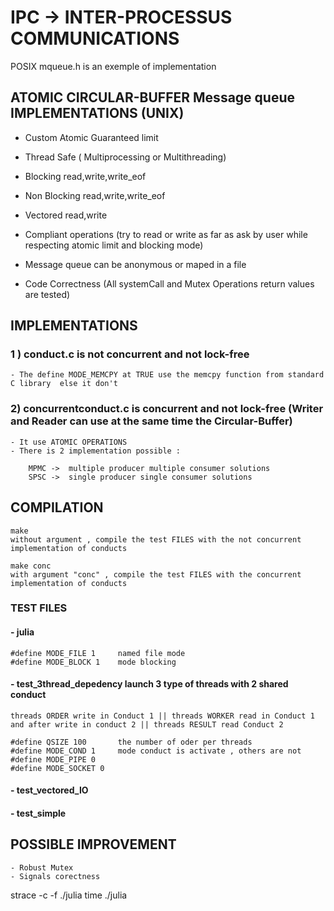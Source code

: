 # IPC -> INTER-PROCESSUS COMMUNICATIONS

POSIX mqueue.h is an exemple of implementation

## ATOMIC CIRCULAR-BUFFER Message queue IMPLEMENTATIONS (UNIX)


- Custom Atomic Guaranteed limit
- Thread Safe ( Multiprocessing or Multithreading)
- Blocking 		read,write,write_eof
- Non Blocking 	read,write,write_eof
- Vectored 		read,write

- Compliant operations (try to read or write as far as ask by user while respecting atomic limit and blocking mode)
- Message queue can be anonymous or maped in a file
- Code Correctness (All systemCall and Mutex Operations return values are tested)


## IMPLEMENTATIONS						

### 1 ) conduct.c is not concurrent and not lock-free

	- The define MODE_MEMCPY at TRUE use the memcpy function from standard C library  else it don't


### 2) concurrentconduct.c is concurrent and not lock-free  (Writer and Reader can use at the same time the Circular-Buffer)

	- It use ATOMIC OPERATIONS
	- There is 2 implementation possible :

		MPMC ->  multiple producer multiple consumer solutions
		SPSC ->  single producer single consumer solutions


## COMPILATION

	make 
	without argument , compile the test FILES with the not concurrent implementation of conducts

	make conc
	with argument "conc" , compile the test FILES with the concurrent implementation of conducts


### TEST FILES

#### - julia
	#define MODE_FILE 1		named file mode
	#define MODE_BLOCK 1	mode blocking


#### - test_3thread_depedency	launch 3 type of threads with 2 shared conduct

	threads ORDER write in Conduct 1 || threads WORKER read in Conduct 1 and after write in conduct 2 || threads RESULT read Conduct 2
	
	#define QSIZE 100  		the number of oder per threads
	#define MODE_COND 1		mode conduct is activate , others are not
	#define MODE_PIPE 0
	#define MODE_SOCKET 0


#### - test_vectored_IO

#### - test_simple



## POSSIBLE IMPROVEMENT

	- Robust Mutex
	- Signals corectness



strace -c -f ./julia
time ./julia




